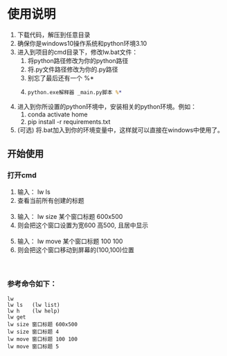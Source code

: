 # 使用说明

1. 下载代码，解压到任意目录
2. 确保你是windows10操作系统和python环境3.10
3. 进入到项目的cmd目录下，修改lw.bat文件：
   1. 将python路径修改为你的python路径
   2. 将.py文件路径修改为你的.py路径
   3. 别忘了最后还有一个 %*
   4. ```cmd
      python.exe解释器 _main.py脚本 %*
4. 进入到你所设置的python环境中，安装相关的python环境。例如：
   1. conda activate home
   2. pip install -r requirements.txt
5. (可选) 将.bat加入到你的环境变量中，这样就可以直接在windows中使用了。

## 开始使用
### 打开cmd
1. 输入：
   lw ls
2. 查看当前所有创建的标题
<br><br>
3. 输入：
   lw size 某个窗口标题 600x500
4. 则会把这个窗口设置为宽600 高500, 且居中显示
<br><br>
5. 输入：
   lw move 某个窗口标题 100 100
6. 则会把这个窗口移动到屏幕的(100,100)位置
<br><br><br>
### 参考命令如下：
```lw
lw
lw ls   (lw list)
lw h    (lw help)
lw get
lw size 窗口标题 600x500
lw size 窗口标题 4
lw move 窗口标题 100 100
lw move 窗口标题 5

   